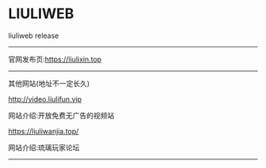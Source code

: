 # LIULIWEB

liuliweb release
____________________________________________________________________

官网发布页:https://liulixin.top

____________________________________________________________________

其他网站(地址不一定长久)

http://video.liulifun.vip

网站介绍:开放免费无广告的视频站


https://liuliwanjia.top/

网站介绍:琉璃玩家论坛

____________________________________________________________________
